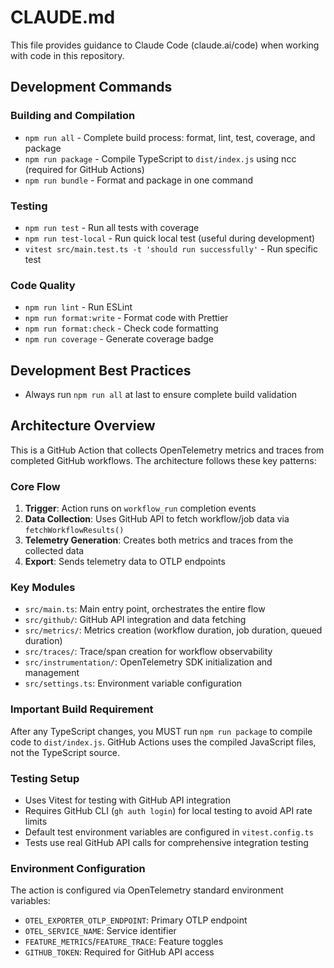 # CLAUDE.md

This file provides guidance to Claude Code (claude.ai/code) when working with
code in this repository.

## Development Commands

### Building and Compilation

- `npm run all` - Complete build process: format, lint, test, coverage, and
  package
- `npm run package` - Compile TypeScript to `dist/index.js` using ncc (required
  for GitHub Actions)
- `npm run bundle` - Format and package in one command

### Testing

- `npm run test` - Run all tests with coverage
- `npm run test-local` - Run quick local test (useful during development)
- `vitest src/main.test.ts -t 'should run successfully'` - Run specific test

### Code Quality

- `npm run lint` - Run ESLint
- `npm run format:write` - Format code with Prettier
- `npm run format:check` - Check code formatting
- `npm run coverage` - Generate coverage badge

## Development Best Practices

- Always run `npm run all` at last to ensure complete build validation

## Architecture Overview

This is a GitHub Action that collects OpenTelemetry metrics and traces from
completed GitHub workflows. The architecture follows these key patterns:

### Core Flow

1. **Trigger**: Action runs on `workflow_run` completion events
2. **Data Collection**: Uses GitHub API to fetch workflow/job data via
   `fetchWorkflowResults()`
3. **Telemetry Generation**: Creates both metrics and traces from the collected
   data
4. **Export**: Sends telemetry data to OTLP endpoints

### Key Modules

- `src/main.ts`: Main entry point, orchestrates the entire flow
- `src/github/`: GitHub API integration and data fetching
- `src/metrics/`: Metrics creation (workflow duration, job duration, queued
  duration)
- `src/traces/`: Trace/span creation for workflow observability
- `src/instrumentation/`: OpenTelemetry SDK initialization and management
- `src/settings.ts`: Environment variable configuration

### Important Build Requirement

After any TypeScript changes, you MUST run `npm run package` to compile code to
`dist/index.js`. GitHub Actions uses the compiled JavaScript files, not the
TypeScript source.

### Testing Setup

- Uses Vitest for testing with GitHub API integration
- Requires GitHub CLI (`gh auth login`) for local testing to avoid API rate
  limits
- Default test environment variables are configured in `vitest.config.ts`
- Tests use real GitHub API calls for comprehensive integration testing

### Environment Configuration

The action is configured via OpenTelemetry standard environment variables:

- `OTEL_EXPORTER_OTLP_ENDPOINT`: Primary OTLP endpoint
- `OTEL_SERVICE_NAME`: Service identifier
- `FEATURE_METRICS`/`FEATURE_TRACE`: Feature toggles
- `GITHUB_TOKEN`: Required for GitHub API access
